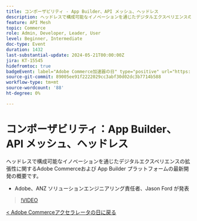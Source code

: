 ```yaml
---
title: コンポーザビリティ - App Builder、API メッシュ、ヘッドレス
description: ヘッドレスで構成可能なイノベーションを通じたデジタルエクスペリエンスの拡張性に関するAdobe Commerceおよび App Builder プラットフォームの最新開発の概要です。 Adobe、ANZ ソリューションエンジニアリング責任者、Jason Ford が発表
feature: API Mesh
topic: Commerce
role: Admin, Developer, Leader, User
level: Beginner, Intermediate
doc-type: Event
duration: 1432
last-substantial-update: 2024-05-21T00:00:00Z
jira: KT-15545
hidefromtoc: true
badgeEvent: label="Adobe Commerce加速器の日" type="positive" url="https://experienceleague.adobe.com/en/docs/events/apac-commerce-recordings/2024/overview"
source-git-commit: 89005ee91f2222029cc3abf30d02dc3b7714b588
workflow-type: tm+mt
source-wordcount: '88'
ht-degree: 0%

---
```



# コンポーザビリティ：App Builder、API メッシュ、ヘッドレス

ヘッドレスで構成可能なイノベーションを通じたデジタルエクスペリエンスの拡張性に関するAdobe Commerceおよび App Builder プラットフォームの最新開発の概要です。

+ Adobe、ANZ ソリューションエンジニアリング責任者、Jason Ford が発表

>[!VIDEO](https://video.tv.adobe.com/v/3429272/?learn=on)

[&lt; Adobe Commerceアクセラレータの日に戻る](./overview.md)